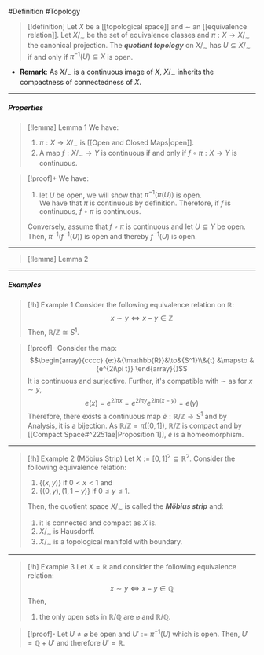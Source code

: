 #Definition #Topology 

> [!definition]
> Let $X$ be a [[topological space]] and $\sim$ an [[equivalence relation]]. Let $X /_{\sim}$ be the set of equivalence classes and $\pi:X \to X /_{\sim}$ the canonical projection. The ***quotient topology*** on $X /_{\sim}$ has $U\subseteq X / _\sim$ if and only if $\pi ^{-1}(U)\subseteq X$ is open.
- **Remark**: As $X / _\sim$ is a continuous image of $X$, $X /_{\sim}$ inherits the compactness of connectedness of $X$.
---
##### Properties
> [!lemma] Lemma 1
> We have:
> 1. $\pi:X\to X / _\sim$ is [[Open and Closed Maps|open]].
> 2. A map $f:X/_{\sim}\to Y$ is continuous if and only if $f\circ\pi:X\to Y$ is continuous.

> [!proof]+
> We have:
> 1. let $U$ be open, we will show that  $\pi ^{-1}(\pi(U))$ is open.  
> We have that $\pi$ is continuous by definition. Therefore, if $f$ is continuous, $f\circ\pi$ is continuous.
> 
> Conversely, assume that $f\circ\pi$ is continuous and let $U\subseteq Y$ be open. Then, $\pi ^{-1}(f^{-1}(U))$ is open and thereby $f^{-1}(U)$ is open.
---
> [!lemma] Lemma 2
---
##### Examples
> [!h] Example 1
> Consider the following equivalence relation on $\mathbb{R}$: $$x\sim y \iff x-y\in \mathbb{Z}$$Then, $\mathbb{R} / \mathbb{Z}\cong S^1$.

> [!proof]-
> Consider the map: $$\begin{array}{cccc} {e:}&{\mathbb{R}}&\to&{S^1}\\&{t} &\mapsto & {e^{2i\pi t}} \end{array}{}$$It is continuous and surjective. Further, it's compatible with $\sim$ as for $x\sim y$, $$e(x)=e^{2i\pi x}=e^{2i\pi y}e^{2i\pi(x-y)}=e(y)$$Therefore, there exists a continuous map $\tilde{e}:\mathbb{R} / \mathbb{Z}\to S^1$ and by Analysis, it is a bijection. As $\mathbb{R} / \mathbb{Z}=\pi([0,1])$, $\mathbb{R} / \mathbb{Z}$ is compact and by [[Compact Space#^2251ae|Proposition 1]], $\tilde{e}$ is a homeomorphism.
---
> [!h] Example 2 (Möbius Strip)
> Let $X:=[0,1]^{2}\subseteq \mathbb{R}^2$. Consider the following equivalence relation: 
> 1. $\{ (x,y) \}$ if $0<x<1$ and 
> 2. $\{ (0,y),(1,1-y) \}$ if $0\leq y\leq 1$.
> 
> Then, the quotient space $X / _\sim$ is called the ***Möbius strip*** and:
> 1. it is connected and compact as $X$ is.
> 2. $X/_{\sim}$ is Hausdorff.
> 3. $X / _\sim$ is a topological manifold with boundary.
---
> [!h] Example 3
> Let $X=\mathbb{R}$ and consider the following equivalence relation: $$x\sim y\iff x-y\in \mathbb{Q}$$Then, 
> 1. the only open sets in $\mathbb{R} / \mathbb{Q}$ are $\varnothing$ and $\mathbb{R} / \mathbb{Q}$.

> [!proof]-
> Let $U\neq \varnothing$ be open and $U':=\pi ^{-1}(U)$ which is open. Then, $U'=\mathbb{Q}+U'$ and therefore $U'=\mathbb{R}$. 